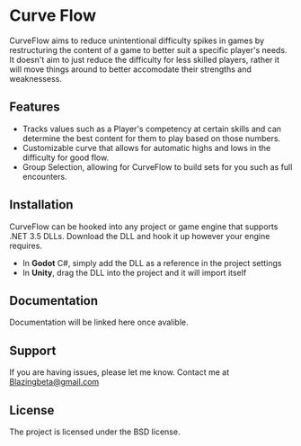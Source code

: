 Curve Flow
===========

CurveFlow aims to reduce unintentional difficulty spikes in games by restructuring the content of a game to better suit a specific player's needs. It doesn't aim to just reduce the difficulty for less skilled players, rather it will move things around to better accomodate their strengths and weaknessess. 

Features
--------

- Tracks values such as a Player's competency at certain skills and can determine the best content for them to play based on those numbers.
- Customizable curve that allows for automatic highs and lows in the difficulty for good flow.
- Group Selection, allowing for CurveFlow to build sets for you such as full encounters.

Installation
------------

CurveFlow can be hooked into any project or game engine that supports .NET 3.5 DLLs. Download the DLL and hook it up however your engine requires.
* In **Godot** C#, simply add the DLL as a reference in the project settings
* In **Unity**, drag the DLL into the project and it will import itself

Documentation
-------------

Documentation will be linked here once avalible.

Support
-------

If you are having issues, please let me know.
Contact me at Blazingbeta@gmail.com

License
-------

The project is licensed under the BSD license.
